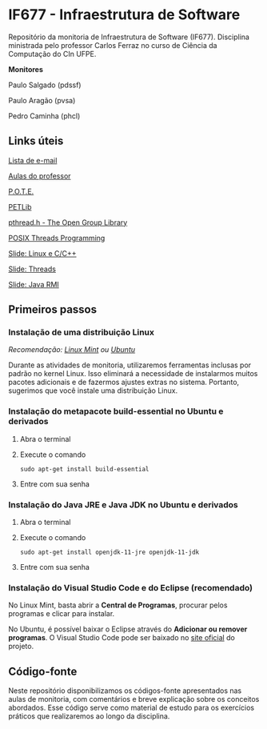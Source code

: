 # IF677 - Infraestrutura de Software

Repositório da monitoria de Infraestrutura de Software (IF677). Disciplina ministrada pelo professor Carlos Ferraz no curso de Ciência da Computação do CIn UFPE.

**Monitores**

Paulo Salgado (pdssf)

Paulo Aragão (pvsa)

Pedro Caminha (phcl)

## Links úteis

[Lista de e-mail](mailto:if677cc+subscribe@googlegroups.com)

[Aulas do professor](https://cin.ufpe.br/~cagf/if677/)

[P.O.T.E.](https://www.dropbox.com/sh/tgd67gmw94kirxy/AABoMmUuZcY_nSaqArOIv_qva/3%C2%BA%20Per%C3%ADodo/Infraestrutura%20de%20Software?dl=0&subfolder_nav_tracking=1)

[PETLib](https://drive.google.com/drive/folders/195dVoGYZR15OuO6ipxTYB9ahFkYXZZdl)

[pthread.h - The Open Group Library](https://pubs.opengroup.org/onlinepubs/007908799/xsh/pthread.h.html)

[POSIX Threads Programming](https://computing.llnl.gov/tutorials/pthreads/)

[Slide: Linux e C/C++](https://docs.google.com/presentation/d/1qieBy0_VDD2yoTcEdH9_kvGngC-zpo1bTs5EtgcKTIE/edit?usp=sharing)

[Slide: Threads](https://docs.google.com/presentation/d/1YwnQt127eA4tNMoTyCIejQYJzqhzw5SfLzWc-zftzlo/edit?usp=sharing)

[Slide: Java RMI](https://docs.google.com/presentation/d/1IB0Wu0r4Vrq-BRWqfUsDoUguW9XsI0zFKGqylrxIPCk/edit?usp=sharing)

## Primeiros passos

### Instalação de uma distribuição Linux
*Recomendação: [Linux Mint](https://linuxmint.com/) ou [Ubuntu](https://ubuntu.com/)*

Durante as atividades de monitoria, utilizaremos ferramentas inclusas por padrão no kernel Linux. Isso eliminará a necessidade de instalarmos muitos pacotes adicionais e de fazermos ajustes extras no sistema. Portanto, sugerimos que você instale uma distribuição Linux.

### Instalação do metapacote build-essential no Ubuntu e derivados
1. Abra o terminal

2. Execute o comando

   `sudo apt-get install build-essential`   

3. Entre com sua senha

### Instalação do Java JRE e Java JDK no Ubuntu e derivados
1. Abra o terminal

2. Execute o comando

   `sudo apt-get install openjdk-11-jre openjdk-11-jdk`   

3. Entre com sua senha

### Instalação do Visual Studio Code e do Eclipse (recomendado)
No Linux Mint, basta abrir a **Central de Programas**, procurar pelos programas e clicar para instalar.

No Ubuntu, é possível baixar o Eclipse através do **Adicionar ou remover programas**. O Visual Studio Code pode ser baixado no [site oficial](https://code.visualstudio.com/) do projeto.

## Código-fonte
Neste repositório disponibilizamos os códigos-fonte apresentados nas aulas de monitoria, com comentários e breve explicação sobre os conceitos abordados. Esse código serve como material de estudo para os exercícios práticos que realizaremos ao longo da disciplina.
